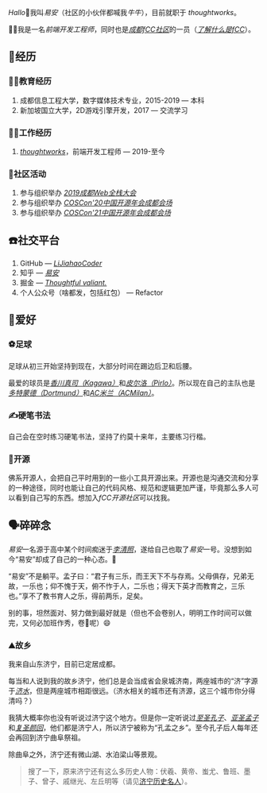*Hallo*🙋我叫*易安*（社区的小伙伴都喊我*牛牛*），目前就职于 *thoughtworks*。

🧑‍💻我是一名*前端开发工程师*，同时也是[*成都fCC社区*](https://fcc-cd.dev/)的一员（[*了解什么是fCC*](https://github.com/freeCodeCamp/freeCodeCamp)）。

## 🌊经历

### 👨‍🎓教育经历

1. 成都信息工程大学，数字媒体技术专业，2015-2019 — 本科
2. 新加坡国立大学，2D游戏引擎开发，2017 — 交流学习

### 👷‍♂️工作经历

1. [*thoughtworks*](https://www.thoughtworks.com/)，前端开发工程师 — 2019-至今

### 🍄社区活动

1. 参与组织举办 [*2019成都Web全栈大会*](https://web-conf.dev/#2019/)
2. 参与组织举办 [*COSCon'20中国开源年会成都会场*](https://fcc-cd.dev/activity/conference/coscon-2020-chengdu/)
3. 参与组织举办 [*COSCon'21中国开源年会成都会场*](https://fcc-cd.dev/activity/conference/coscon-2021-chengdu/)

## ☎️社交平台

1. GitHub — [*LiJiahaoCoder*](https://github.com/LiJiahaoCoder)
2. 知乎 — [*易安*](https://www.zhihu.com/people/li-jia-hao-32-2)
3. 掘金 — [*Thoughtful valiant.*](https://juejin.cn/user/3825956194095597)
4. 个人公众号（啥都发，包括红包） — Refactor

## 🍟爱好

### ⚽️足球

足球从初三开始坚持到现在，大部分时间在踢边后卫和后腰。

最爱的球员是[*香川真司（Kagawa）*](https://zh.m.wikipedia.org/zh/%E9%A6%99%E5%B7%9D%E7%9C%9F%E5%8F%B8)和[*皮尔洛（Pirlo）*](https://zh.wikipedia.org/wiki/%E5%AE%89%E5%BE%B7%E7%83%88%E4%BA%9A%C2%B7%E7%9A%AE%E5%B0%94%E6%B4%9B)。所以现在自己的主队也是[*多特蒙德（Dortmund）*](https://zh.wikipedia.org/wiki/%E5%A4%9A%E7%89%B9%E8%92%99%E5%BE%B7%E8%B6%B3%E7%90%83%E4%BF%B1%E6%A8%82%E9%83%A8)和[*AC米兰（ACMilan）*](https://zh.wikipedia.org/wiki/AC%E7%B1%B3%E5%85%B0)。

### ✍️硬笔书法

自己会在空时练习硬笔书法，坚持了约莫十来年，主要练习行楷。


### 🌻开源

佛系开源人，会把自己平时用到的一些小工具开源出来。开源也是沟通交流和分享的一种途径，同时也能让自己的代码风格、规范和逻辑更加严谨，毕竟那么多人可以看到自己写的东西。想加入*fCC开源社区*可以找我。


## 🗣碎碎念

*易安*一名源于高中某个时间痴迷于[*李清照*](https://zh.wikipedia.org/wiki/%E6%9D%8E%E6%B8%85%E7%85%A7)，遂给自己也取了*易安*一号。没想到如今“易安”却成了自己的一种心态。🧘

“易安”不是躺平。孟子曰：“君子有三乐，而王天下不与存焉。父母俱存，兄弟无故，一乐也；仰不愧于天，俯不怍于人，二乐也；得天下英才而教育之，三乐也。”享不了教书育人之乐，得前两乐，足矣。

别的事，坦然面对、努力做到最好就是（但也不会卷别人，明明工作时间可以做完，又何必加班作秀，卷🍋呢）😄

### ⛰故乡

我来自山东济宁，目前已定居成都。

每当和人说到我的故乡济宁，他们总是会当成省会泉城济南，两座城市的“济”字源于[*济水*](https://zh.m.wikipedia.org/zh-hans/%E6%B5%8E%E6%B0%B4)，但是两座城市相距很远。（济水相关的城市还有济源，这三个城市你分得清吗？）

我猜大概率你也没有听说过济宁这个地方。但是你一定听说过[*至圣孔子*](https://zh.wikipedia.org/wiki/%E5%AD%94%E5%AD%90)、[*亚圣孟子*](https://zh.wikipedia.org/wiki/%E5%AD%9F%E5%AD%90)和[*复圣颜回*](https://zh.wikipedia.org/zh-cn/%E9%A2%9C%E5%9B%9E)，他们都是济宁人，所以济宁被称为“孔孟之乡”。至今孔子后人每年还会再回到济宁曲阜祭祖。

除曲阜之外，济宁还有微山湖、水泊梁山等景观。

> 搜了一下，原来济宁还有这么多历史人物：伏羲、黄帝、蚩尤、鲁班、墨子、曾子、戚继光、左丘明等（请见[济宁历史名人](http://www.cctv.com/special/jining/20091221/103540.shtml)）。

